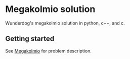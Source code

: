 # Megakolmio solution 
Wunderdog's megakolmio solution in python, c++, and c.

## Getting started
See [Megakolmio](https://wunder.dog/wundernut-megakolmio) for problem description.

